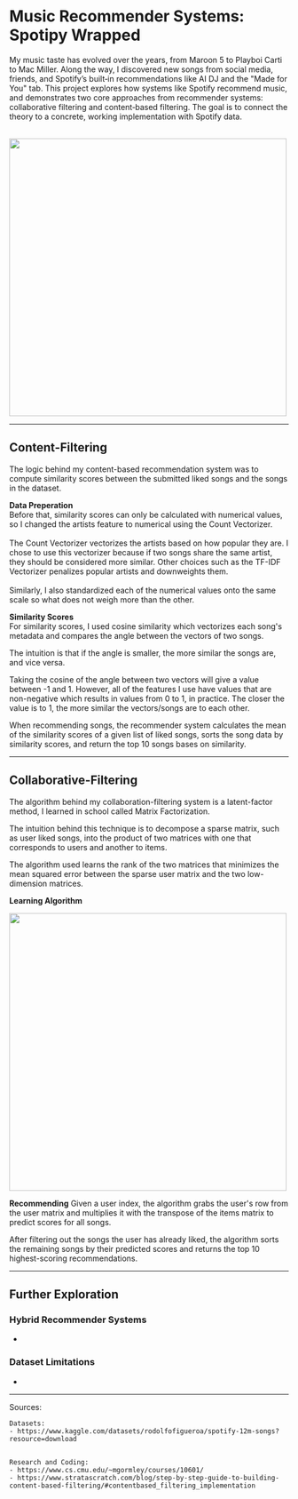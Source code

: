 # Music Recommender Systems: Spotipy Wrapped

My music taste has evolved over the years, from Maroon 5 to Playboi Carti to Mac Miller. Along the way, I discovered new songs from social media, friends, and Spotify’s built‑in recommendations like AI DJ and the "Made for You" tab. This project explores how systems like Spotify recommend music, and demonstrates two core approaches from recommender systems: collaborative filtering and content‑based filtering. The goal is to connect the theory to a concrete, working implementation with Spotify data. <br> <br>


<img src="https://i.imgur.com/HmOCA03.png" width="500">

---

## Content-Filtering
The logic behind my content-based recommendation system was to compute similarity scores between the submitted liked songs and the songs in the dataset. <br>

<b> Data Preperation </b> <br>
Before that, similarity scores can only be calculated with numerical values, so I changed the artists feature to numerical using the Count Vectorizer. <br>
<br>
The Count Vectorizer vectorizes the artists based on how popular they are. I chose to use this vectorizer because if two songs share the same artist, they should be considered more similar. Other choices such as the TF-IDF Vectorizer penalizes popular artists and downweights them. <br>
<br>
Similarly, I also standardized each of the numerical values onto the same scale so what does not weigh more than the other. 

<b>Similarity Scores</b> <br>
For similarity scores, I used cosine similarity which vectorizes each song's metadata and compares the angle between the vectors of two songs.<br>

The intuition is that if the angle is smaller, the more similar the songs are, and vice versa. <br>

Taking the cosine of the angle between two vectors will give a value between -1 and 1. However, all of the features I use have values that are non-negative which results in values from 0 to 1, in practice. The closer the value is to 1, the more similar the vectors/songs are to each other.

When recommending songs, the recommender system calculates the mean of the similarity scores of a given list of liked songs, sorts the song data by similarity scores, and return the top 10 songs bases on similarity. 


---
## Collaborative-Filtering

The algorithm behind my collaboration-filtering system is a latent-factor method, I learned in school called Matrix Factorization. <br>

The intuition behind this technique is to decompose a sparse matrix, such as user liked songs, into the product of two matrices with one that corresponds to users and another to items. <br>

The algorithm used learns the rank of the two matrices that minimizes the mean squared error between the sparse user matrix and the two low-dimension matrices. <br>

<b>Learning Algorithm</b> <br>

<img src="https://i.imgur.com/ppcTZNT.png" width="500">

<b>Recommending</b>
Given a user index, the algorithm grabs the user's row from the user matrix and multiplies it with the transpose of the items matrix to predict scores for all songs. <br>

After filtering out the songs the user has already liked, the algorithm sorts the remaining songs by their predicted scores and returns the top 10 highest-scoring recommendations.

---


## Further Exploration

### Hybrid Recommender Systems

- 

### Dataset Limitations

- 

---

Sources:

    Datasets:
    - https://www.kaggle.com/datasets/rodolfofigueroa/spotify-12m-songs?resource=download


    Research and Coding:
    - https://www.cs.cmu.edu/~mgormley/courses/10601/
    - https://www.stratascratch.com/blog/step-by-step-guide-to-building-content-based-filtering/#contentbased_filtering_implementation 
